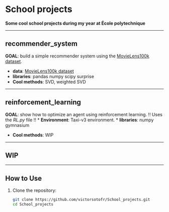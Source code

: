 # School projects
**Some cool school projects during my year at École polytechnique**

---

## recommender_system  
**GOAL**: build a simple recommender system using the [MovieLens100k dataset](https://grouplens.org/datasets/movielens/100k/).
  * **data**: [MovieLens100k dataset](https://grouplens.org/datasets/movielens/100k/)
  * **libraries**: pandas numpy scipy surprise
  * **Cool methods**: SVD, weighted SVD

---

## reinforcement_learning  
**GOAL**: show how to optimize an agent using reinforcement learning.
!! Uses the *RL.py* file !!
	* **Environment**: Taxi-v3 environment.
	* **libraries**: numpy gymnasium
  * **Cool methods**: WIP

---

## WIP

---

## How to Use  
1. Clone the repository:  
   ```bash
   git clone https://github.com/victorsotofr/School_projects.git
   cd School_projects